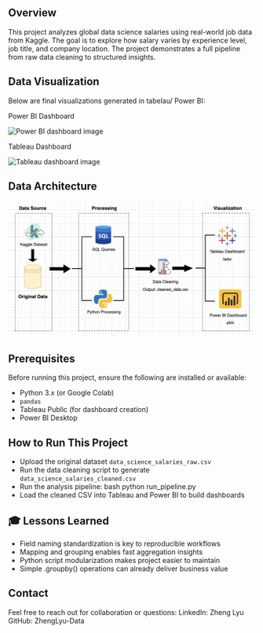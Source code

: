 ## Overview

This project analyzes global data science salaries using real-world job data from Kaggle. The goal is to explore how salary varies by experience level, job title, and company location. The project demonstrates a full pipeline from raw data cleaning to structured insights.

## Data Visualization

Below are final visualizations generated in tabelau/ Power BI:

Power BI Dashboard

![Power BI dashboard image](data_science_salary_dashboard.pbix.png)

Tableau Dashboard

![Tableau dashboard image](data_science_salary_dashboard.twbx.png)

## Data Architecture

![data architecture image](data_science_salary_architecture.png)

## Prerequisites

Before running this project, ensure the following are installed or available:

- Python 3.x (or Google Colab)
- `pandas`
- Tableau Public (for dashboard creation)
- Power BI Desktop
  
## How to Run This Project

- Upload the original dataset `data_science_salaries_raw.csv`
- Run the data cleaning script to generate `data_science_salaries_cleaned.csv`
- Run the analysis pipeline: bash python run_pipeline.py
- Load the cleaned CSV into Tableau and Power BI to build dashboards

## 🎓 Lessons Learned

- Field naming standardization is key to reproducible workflows
- Mapping and grouping enables fast aggregation insights
- Python script modularization makes project easier to maintain
- Simple .groupby() operations can already deliver business value

## Contact
Feel free to reach out for collaboration or questions: LinkedIn: Zheng Lyu GitHub: ZhengLyu-Data
